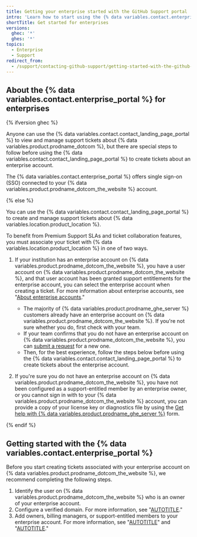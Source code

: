 ```yaml
---
title: Getting your enterprise started with the GitHub Support portal
intro: 'Learn how to start using the {% data variables.contact.enterprise_portal %} for issues related to your enterprise.'
shortTitle: Get started for enterprises
versions:
  ghec: '*'
  ghes: '*'
topics:
  - Enterprise
  - Support
redirect_from:
  - /support/contacting-github-support/getting-started-with-the-github-support-portal
---
```


## About the {% data variables.contact.enterprise_portal %} for enterprises

{% ifversion ghec %}

Anyone can use the {% data variables.contact.contact_landing_page_portal %} to view and manage support tickets about {% data variables.product.prodname_dotcom %}, but there are special steps to follow before using the {% data variables.contact.contact_landing_page_portal %} to create tickets about an enterprise account.

The {% data variables.contact.enterprise_portal %} offers single sign-on (SSO) connected to your {% data variables.product.prodname_dotcom_the_website %} account.

{% else %}

You can use the {% data variables.contact.contact_landing_page_portal %} to create and manage support tickets about {% data variables.location.product_location %}.

To benefit from Premium Support SLAs and ticket collaboration features, you must associate your ticket with {% data variables.location.product_location %} in one of two ways.

1. If your institution has an enterprise account on {% data variables.product.prodname_dotcom_the_website %}, you have a user account on {% data variables.product.prodname_dotcom_the_website %}, and that user account has been granted support entitlements for the enterprise account, you can select the enterprise account when creating a ticket. For more information about enterprise accounts, see "[About enterprise accounts](/admin/overview/about-enterprise-accounts)."

   - The majority of {% data variables.product.prodname_ghe_server %} customers already have an enterprise account on {% data variables.product.prodname_dotcom_the_website %}. If you're not sure whether you do, first check with your team.
   - If your team confirms that you do not have an enterprise account on {% data variables.product.prodname_dotcom_the_website %}, you can [submit a request](https://support.github.com/contact?comments=%3E+Please+provide+the+following+information+and+someone+will+be+in+touch+to+help+you+setup+your+enterprise+account.%0A%0A%23%23%23%23+Company+name+%28required%29%0A%0A%23%23%23%23+Email+address+or+GitHub+login+of+the+person+who+should+be+the+initial+owner+of+the+enterprise+account+%28required%29%0A%0A%23%23%23%23+Is+there+anything+else+we+should+know+to+help+us+identify+your+account%3F+%28optional%29%0A%3E+Attaching+a+GitHub+Enterprise+Server+diagnostics+file+here+can+help+us+identify+your+account+by+license+reference+number%0A%0A&subject=Enterprise+Account+Request&tags=new-ea) for a new one.
   - Then, for the best experience, follow the steps below before using the {% data variables.contact.contact_landing_page_portal %} to create tickets about the enterprise account.

1. If you're sure you do not have an enterprise account on {% data variables.product.prodname_dotcom_the_website %}, you have not been configured as a support-entitled member by an enterprise owner, or you cannot sign in with to your {% data variables.product.prodname_dotcom_the_website %} account, you can provide a copy of your license key or diagnostics file by using the [Get help with {% data variables.product.prodname_ghe_server %}](https://support.github.com/contact/enterprise-by-license) form.

{% endif %}

## Getting started with the {% data variables.contact.enterprise_portal %}

Before you start creating tickets associated with your enterprise account on {% data variables.product.prodname_dotcom_the_website %}, we recommend completing the following steps.

1. Identify the user on {% data variables.product.prodname_dotcom_the_website %} who is an owner of your enterprise account.
1. Configure a verified domain. For more information, see "[AUTOTITLE](/admin/configuration/configuring-your-enterprise/verifying-or-approving-a-domain-for-your-enterprise)."
1. Add owners, billing managers, or support-entitled members to your enterprise account. For more information, see "[AUTOTITLE](/enterprise-cloud@latest/admin/user-management/managing-users-in-your-enterprise/inviting-people-to-manage-your-enterprise)" and "[AUTOTITLE](/enterprise-cloud@latest/admin/user-management/managing-users-in-your-enterprise/managing-support-entitlements-for-your-enterprise)."
